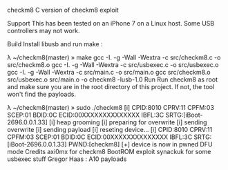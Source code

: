 checkm8
C version of checkm8 exploit

Support
This has been tested on an iPhone 7 on a Linux host. Some USB controllers may not work.

Build
Install libusb and run make :

λ ~/checkm8(master) » make
gcc -I. -g -Wall -Wextra -c src/checkm8.c -o src/checkm8.o
gcc -I. -g -Wall -Wextra -c src/usbexec.c -o src/usbexec.o
gcc -I. -g -Wall -Wextra -c src/main.c -o src/main.o
gcc src/checkm8.o src/usbexec.o src/main.o -o checkm8 -lusb-1.0
Run
Run checkm8 as root and make sure you are in the root directory of this project. If not, the tool won't find the payloads.

λ ~/checkm8(master) » sudo ./checkm8
[i] CPID:8010 CPRV:11 CPFM:03 SCEP:01 BDID:0C ECID:00XXXXXXXXXXXXXX IBFL:3C SRTG:[iBoot-2696.0.0.1.33]
[i] heap grooming
[i] preparing for overwrite
[i] sending overwrite
[i] sending payload
[i] reseting device...
[i] CPID:8010 CPRV:11 CPFM:03 SCEP:01 BDID:0C ECID:00XXXXXXXXXXXXXX IBFL:3C SRTG:[iBoot-2696.0.0.1.33] PWND:[checkm8]
[+] device is now in pwned DFU mode
Credits
axi0mx for checkm8 BootROM exploit
synackuk for some usbexec stuff
Gregor Haas : A10 payloads
